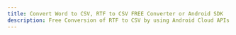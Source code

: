 ---title: Convert Word to CSV, RTF to CSV FREE Converter or Android SDKdescription: Free Conversion of RTF to CSV by using Android Cloud APIs & SDKs. Also Create, Edit & Render Microsoft Word & OpenOffice documents in the Cloud.---